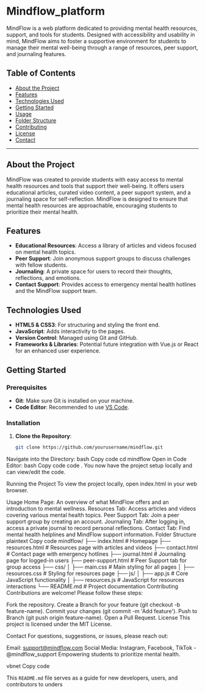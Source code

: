 # Mindflow_platform
MindFlow is a web platform dedicated to providing mental health resources, support, and tools for students. Designed with accessibility and usability in mind, MindFlow aims to foster a supportive environment for students to manage their mental well-being through a range of resources, peer support, and journaling features.

## Table of Contents
- [About the Project](#about-the-project)
- [Features](#features)
- [Technologies Used](#technologies-used)
- [Getting Started](#getting-started)
- [Usage](#usage)
- [Folder Structure](#folder-structure)
- [Contributing](#contributing)
- [License](#license)
- [Contact](#contact)

---

## About the Project
MindFlow was created to provide students with easy access to mental health resources and tools that support their well-being. It offers users educational articles, curated video content, a peer support system, and a journaling space for self-reflection. MindFlow is designed to ensure that mental health resources are approachable, encouraging students to prioritize their mental health.

## Features
- **Educational Resources**: Access a library of articles and videos focused on mental health topics.
- **Peer Support**: Join anonymous support groups to discuss challenges with fellow students.
- **Journaling**: A private space for users to record their thoughts, reflections, and emotions.
- **Contact Support**: Provides access to emergency mental health hotlines and the MindFlow support team.

## Technologies Used
- **HTML5 & CSS3**: For structuring and styling the front end.
- **JavaScript**: Adds interactivity to the pages.
- **Version Control**: Managed using Git and GitHub.
- **Frameworks & Libraries**: Potential future integration with Vue.js or React for an enhanced user experience.

## Getting Started

### Prerequisites
- **Git**: Make sure Git is installed on your machine.
- **Code Editor**: Recommended to use [VS Code](https://code.visualstudio.com/).

### Installation
1. **Clone the Repository**:
   ```bash
   git clone https://github.com/yourusername/mindflow.git
Navigate into the Directory:
bash
Copy code
cd mindflow
Open in Code Editor:
bash
Copy code
code .
You now have the project setup locally and can view/edit the code.

Running the Project
To view the project locally, open index.html in your web browser.

Usage
Home Page: An overview of what MindFlow offers and an introduction to mental wellness.
Resources Tab: Access articles and videos covering various mental health topics.
Peer Support Tab: Join a peer support group by creating an account.
Journaling Tab: After logging in, access a private journal to record personal reflections.
Contact Tab: Find mental health helplines and MindFlow support information.
Folder Structure
plaintext
Copy code
mindflow/
├── index.html           # Homepage
├── resources.html       # Resources page with articles and videos
├── contact.html         # Contact page with emergency hotlines
├── journal.html         # Journaling page for logged-in users
├── peer-support.html    # Peer Support tab for group access
├── css/
│   ├── main.css         # Main styling for all pages
│   ├── resources.css    # Styling for resources page
├── js/
│   ├── app.js           # Core JavaScript functionality
│   ├── resources.js     # JavaScript for resources interactions
└── README.md            # Project documentation
Contributing
Contributions are welcome! Please follow these steps:

Fork the repository.
Create a Branch for your feature (git checkout -b feature-name).
Commit your changes (git commit -m 'Add feature').
Push to Branch (git push origin feature-name).
Open a Pull Request.
License
This project is licensed under the MIT License.

Contact
For questions, suggestions, or issues, please reach out:

Email: support@mindflow.com
Social Media: Instagram, Facebook, TikTok - @mindflow_support
Empowering students to prioritize mental health.

vbnet
Copy code

This `README.md` file serves as a guide for new developers, users, and contributors to unders
